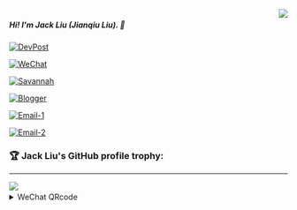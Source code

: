 <img align="right" src="https://github-readme-stats.vercel.app/api?username=ljq&cache_seconds=1800&show_icons=true&theme=onedark&layout=compact&border_radius=25&hide_border=False&custom_title=ljq@GitHub%20Jack%20Liu's%20GitHub%20Stats" />

##### Hi! I'm Jack Liu (Jianqiu Liu). 👋

[![DevPost](https://img.shields.io/badge/DevPost-ljq-brightgreen.svg?style=plastic&logo=devpost)](https://devpost.com/ljq) 

[![WeChat ](https://img.shields.io/badge/WeChat-labsec-brightgreen.svg?style=plastic&logo=wechat)](https://github.com/ljq)  

[![Savannah](https://img.shields.io/badge/GNU%20Savannah-ljq-brightgreen.svg?style=plastic&logo=a)](https://savannah.gnu.org/users/ljq)   

[![Blogger](https://img.shields.io/badge/Blogger-defense.ink-brightgreen.svg?style=plastic&logo=blogger)](https://www.defense.ink)  

[![Email-1](https://img.shields.io/badge/Email%201-ljqlab@163.com-brightgreen.svg?style=plastic&logo=gmail)](mailto:ljqlab@163.com)  

[![Email-2](https://img.shields.io/badge/Email%202-ljqlab@gmail.com-brightgreen.svg?style=plastic&logo=gmail)](mailto:ljqlab@gmail.com)  


### 🏆 Jack Liu's GitHub profile trophy:

---
<a href="https://github.com/ryo-ma/github-profile-trophy">
  <img width=800 src="https://github-profile-trophy.vercel.app/?username=ljq&column=8&theme=radical&no-frame=true&no-bg=true"/>
</a>



<details>
<summary>WeChat QRcode</summary>

<img alt="labsec" src="./ljq-qrcode.jpeg" width="125" height="125" />

✨![visitors](https://visitor-badge.glitch.me/badge?page_id=ljq)✨
</details>

